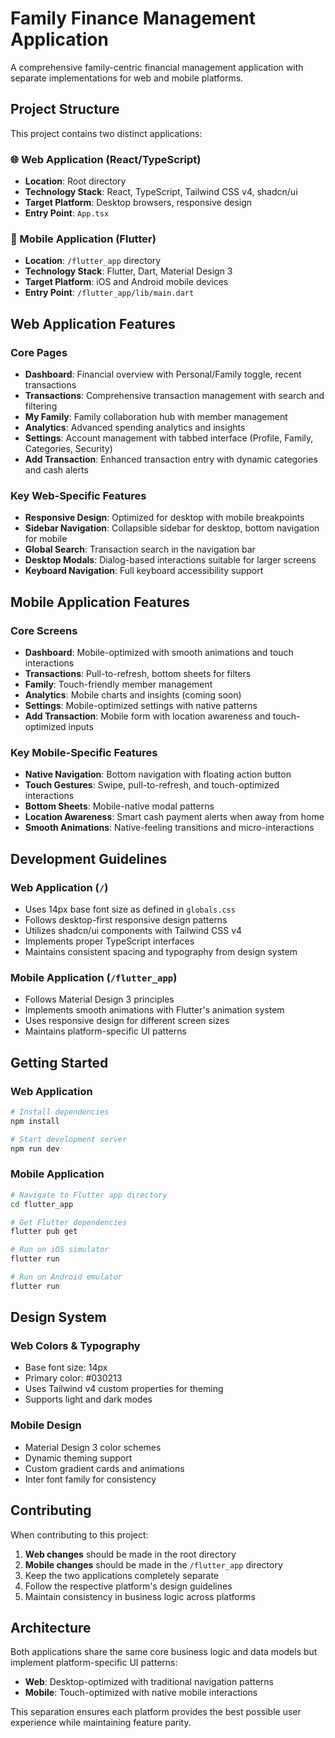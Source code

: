 # Family Finance Management Application

A comprehensive family-centric financial management application with separate implementations for web and mobile platforms.

## Project Structure

This project contains two distinct applications:

### 🌐 Web Application (React/TypeScript)
- **Location**: Root directory
- **Technology Stack**: React, TypeScript, Tailwind CSS v4, shadcn/ui
- **Target Platform**: Desktop browsers, responsive design
- **Entry Point**: `App.tsx`

### 📱 Mobile Application (Flutter)
- **Location**: `/flutter_app` directory  
- **Technology Stack**: Flutter, Dart, Material Design 3
- **Target Platform**: iOS and Android mobile devices
- **Entry Point**: `/flutter_app/lib/main.dart`

## Web Application Features

### Core Pages
- **Dashboard**: Financial overview with Personal/Family toggle, recent transactions
- **Transactions**: Comprehensive transaction management with search and filtering
- **My Family**: Family collaboration hub with member management
- **Analytics**: Advanced spending analytics and insights
- **Settings**: Account management with tabbed interface (Profile, Family, Categories, Security)
- **Add Transaction**: Enhanced transaction entry with dynamic categories and cash alerts

### Key Web-Specific Features
- **Responsive Design**: Optimized for desktop with mobile breakpoints
- **Sidebar Navigation**: Collapsible sidebar for desktop, bottom navigation for mobile
- **Global Search**: Transaction search in the navigation bar
- **Desktop Modals**: Dialog-based interactions suitable for larger screens
- **Keyboard Navigation**: Full keyboard accessibility support

## Mobile Application Features

### Core Screens
- **Dashboard**: Mobile-optimized with smooth animations and touch interactions
- **Transactions**: Pull-to-refresh, bottom sheets for filters
- **Family**: Touch-friendly member management
- **Analytics**: Mobile charts and insights (coming soon)
- **Settings**: Mobile-optimized settings with native patterns
- **Add Transaction**: Mobile form with location awareness and touch-optimized inputs

### Key Mobile-Specific Features
- **Native Navigation**: Bottom navigation with floating action button
- **Touch Gestures**: Swipe, pull-to-refresh, and touch-optimized interactions
- **Bottom Sheets**: Mobile-native modal patterns
- **Location Awareness**: Smart cash payment alerts when away from home
- **Smooth Animations**: Native-feeling transitions and micro-interactions

## Development Guidelines

### Web Application (`/`)
- Uses 14px base font size as defined in `globals.css`
- Follows desktop-first responsive design patterns
- Utilizes shadcn/ui components with Tailwind CSS v4
- Implements proper TypeScript interfaces
- Maintains consistent spacing and typography from design system

### Mobile Application (`/flutter_app`)
- Follows Material Design 3 principles
- Implements smooth animations with Flutter's animation system
- Uses responsive design for different screen sizes
- Maintains platform-specific UI patterns

## Getting Started

### Web Application
```bash
# Install dependencies
npm install

# Start development server
npm run dev
```

### Mobile Application
```bash
# Navigate to Flutter app directory
cd flutter_app

# Get Flutter dependencies
flutter pub get

# Run on iOS simulator
flutter run

# Run on Android emulator
flutter run
```

## Design System

### Web Colors & Typography
- Base font size: 14px
- Primary color: #030213
- Uses Tailwind v4 custom properties for theming
- Supports light and dark modes

### Mobile Design
- Material Design 3 color schemes
- Dynamic theming support
- Custom gradient cards and animations
- Inter font family for consistency

## Contributing

When contributing to this project:

1. **Web changes** should be made in the root directory
2. **Mobile changes** should be made in the `/flutter_app` directory
3. Keep the two applications completely separate
4. Follow the respective platform's design guidelines
5. Maintain consistency in business logic across platforms

## Architecture

Both applications share the same core business logic and data models but implement platform-specific UI patterns:

- **Web**: Desktop-optimized with traditional navigation patterns
- **Mobile**: Touch-optimized with native mobile interactions

This separation ensures each platform provides the best possible user experience while maintaining feature parity.